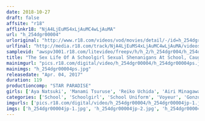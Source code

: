 ```yaml
---
date: 2018-10-27
draft: false
affsite: "r18"
afflinkr18: "NjA4LjEuMS4xLjAuMC4wLjAuMA"
url: "h_254dgr00004"
urloriginal: "http://www.r18.com/videos/vod/movies/detail/-/id=h_254dgr00004"
urlfinal: "http://media.r18.com/track/NjA4LjEuMS4xLjAuMC4wLjAuMA/videos/vod/movies/detail/-/id=h_254dgr00004"
samplevid: "awspv3001.r18.com/litevideo/freepv/h/h_2/h_254dgr004/h_254dgr004_dmb_s.mp4"
title: "The Sex Life Of A Schoolgirl Sexual Shenanigans At School, Caught On Video"
mainimgurl: "pics.r18.com/digital/video/h_254dgr00004/h_254dgr00004ps.jpg"
mainimgs: "h_254dgr00004ps.jpg"
releasedate: "Apr. 04, 2017"
duration: 119
productioncomp: "STAR PARADISE"
girls: ['Aya Natsuki', 'Manami Tsuruse', 'Reiko Uchida', 'Airi Minagawa', 'Mikako Komori', 'Azusa Yamaguchi', 'Mayumi Sugihara', 'Jun Manabe']
categories: ['School', 'Schoolgirl', 'School Uniform', 'Voyeur', 'Gonzo']
imgurls: ['pics.r18.com/digital/video/h_254dgr00004/h_254dgr00004jp-1.jpg', 'pics.r18.com/digital/video/h_254dgr00004/h_254dgr00004jp-2.jpg', 'pics.r18.com/digital/video/h_254dgr00004/h_254dgr00004jp-3.jpg', 'pics.r18.com/digital/video/h_254dgr00004/h_254dgr00004jp-4.jpg', 'pics.r18.com/digital/video/h_254dgr00004/h_254dgr00004jp-5.jpg', 'pics.r18.com/digital/video/h_254dgr00004/h_254dgr00004jp-6.jpg', 'pics.r18.com/digital/video/h_254dgr00004/h_254dgr00004jp-7.jpg', 'pics.r18.com/digital/video/h_254dgr00004/h_254dgr00004jp-8.jpg', 'pics.r18.com/digital/video/h_254dgr00004/h_254dgr00004jp-9.jpg', 'pics.r18.com/digital/video/h_254dgr00004/h_254dgr00004jp-10.jpg', 'pics.r18.com/digital/video/h_254dgr00004/h_254dgr00004jp-11.jpg', 'pics.r18.com/digital/video/h_254dgr00004/h_254dgr00004jp-12.jpg', 'pics.r18.com/digital/video/h_254dgr00004/h_254dgr00004jp-13.jpg', 'pics.r18.com/digital/video/h_254dgr00004/h_254dgr00004jp-14.jpg', 'pics.r18.com/digital/video/h_254dgr00004/h_254dgr00004jp-15.jpg', 'pics.r18.com/digital/video/h_254dgr00004/h_254dgr00004jp-16.jpg', 'pics.r18.com/digital/video/h_254dgr00004/h_254dgr00004jp-17.jpg', 'pics.r18.com/digital/video/h_254dgr00004/h_254dgr00004jp-18.jpg', 'pics.r18.com/digital/video/h_254dgr00004/h_254dgr00004jp-19.jpg', 'pics.r18.com/digital/video/h_254dgr00004/h_254dgr00004jp-20.jpg']
imgs: ['h_254dgr00004jp-1.jpg', 'h_254dgr00004jp-2.jpg', 'h_254dgr00004jp-3.jpg', 'h_254dgr00004jp-4.jpg', 'h_254dgr00004jp-5.jpg', 'h_254dgr00004jp-6.jpg', 'h_254dgr00004jp-7.jpg', 'h_254dgr00004jp-8.jpg', 'h_254dgr00004jp-9.jpg', 'h_254dgr00004jp-10.jpg', 'h_254dgr00004jp-11.jpg', 'h_254dgr00004jp-12.jpg', 'h_254dgr00004jp-13.jpg', 'h_254dgr00004jp-14.jpg', 'h_254dgr00004jp-15.jpg', 'h_254dgr00004jp-16.jpg', 'h_254dgr00004jp-17.jpg', 'h_254dgr00004jp-18.jpg', 'h_254dgr00004jp-19.jpg', 'h_254dgr00004jp-20.jpg']
---
```

